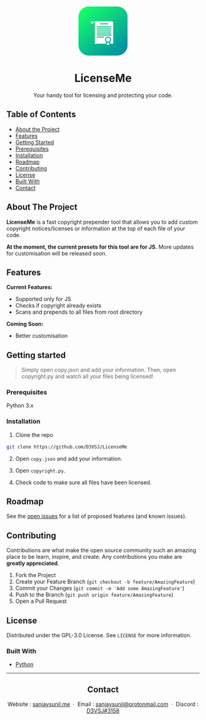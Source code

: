 <!-- PROJECT LOGO -->
<br />
<p align="center">
  <a href="https://github.com/sanjaysunil/LicenseMe">
    <img src="images/logo.png" alt="Logo" width="128" height="128">
  </a>

  <h1 align="center">LicenseMe</h1>

  <p align="center">
    Your handy tool for licensing and protecting your code.
  </p>
</p>

<!-- TABLE OF CONTENTS -->
## Table of Contents

* [About the Project](#about-the-project)
* [Features](#features)
* [Getting Started](#getting-started)
* [Prerequisites](#prerequisites)
* [Installation](#installation)
* [Roadmap](#roadmap)
* [Contributing](#contributing)
* [License](#license)
* [Built With](#built-with)
* [Contact](#contact)

<!-- ABOUT THE PROJECT -->
## About The Project

**LicenseMe** is a fast copyright prepender tool that allows you to add custom copyright notices/licenses or information at the top of each file of your code. 

**At the moment, the current presets for this tool are for JS.** More updates for customisation will be released soon.

## Features

**Current Features:**

* Supported only for JS
* Checks if copyright already exists
* Scans and prepends to all files from root directory

**Coming Soon:**

* Better customisation

## Getting started

> Simply open copy.json and add your information. Then, open copyright.py and watch all your files being licensed!

### Prerequisites

Python 3.x

### Installation

1. Clone the repo
```sh
git clone https://github.com/D3VSJ/LicenseMe
```
2. Open `copy.json` and add your information.

3. Open `copyright.py`.

4. Check code to make sure all files have been licensed.

<!-- USAGE EXAMPLES 
## Usage

Usage info here 

_For more examples, please refer to the [Documentation](https://example.com)_

--> 

<!-- ROADMAP -->
## Roadmap

See the [open issues](https://github.com/sanjaysunil/LicenseMe/issues) for a list of proposed features (and known issues).

<!-- CONTRIBUTING -->
## Contributing

Contributions are what make the open source community such an amazing place to be learn, inspire, and create. Any contributions you make are **greatly appreciated**.

1. Fork the Project
2. Create your Feature Branch (`git checkout -b feature/AmazingFeature`)
3. Commit your Changes (`git commit -m 'Add some AmazingFeature'`)
4. Push to the Branch (`git push origin feature/AmazingFeature`)
5. Open a Pull Request

<!-- LICENSE -->
## License

Distributed under the GPL-3.0 License. See `LICENSE` for more information.

### Built With

* [Python](https://python.org)
---

<div align="center">

## Contact 

Website : [sanjaysunil.me](https://sanjaysunil.me) &nbsp;&middot;&nbsp;
Email : [sanjaysunil@protonmail.com](mailto:sanjaysunil@protonmail.com) &nbsp;&middot;&nbsp;
Discord : [D3VSJ#3158](https://discordapp.com/users/732336924559278181)

</div>





